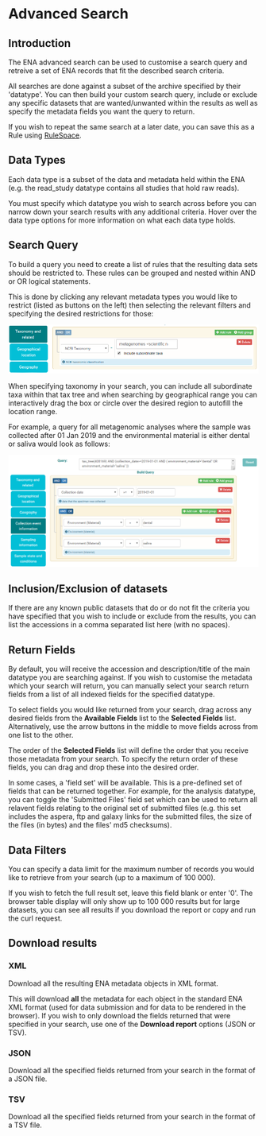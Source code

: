 # Advanced Search

## Introduction

The ENA advanced search can be used to customise a search query and 
retreive a set of ENA records that fit the described search criteria.

All searches are done against a subset of the archive specified by 
their 'datatype'. You can then build your custom search query, include 
or exclude any specific datasets that are wanted/unwanted within the results 
as well as specify the metadata fields you want the query to return.

If you wish to repeat the same search at a later date, you can save this 
as a Rule using [RuleSpace](https://www.ebi.ac.uk/ena/browser/rulespace).

## Data Types

Each data type is a subset of the data and metadata held within the ENA 
(e.g. the read_study datatype contains all studies that hold raw reads).

You must specify which datatype you wish to search across before you can 
narrow down your search results with any additional criteria. Hover over 
the data type options for more information on what each data type holds.

## Search Query

To build a query you need to create a list of rules that the resulting 
data sets should be restricted to. These rules can be grouped and nested 
within AND or OR logical statements.

This is done by clicking any relevant metadata types you would like to 
restrict (listed as buttons on the left) then selecting the relevant filters 
and specifying the desired restrictions for those:

![query](images/example-tax-filter.png)

When specifying taxonomy in your search, you can include all subordinate taxa 
within that tax tree and when searching by geographical range you can 
interactively drag the box or circle over the desired region to autofill 
the location range.

For example, a query for all metagenomic analyses where the sample was 
collected after 01 Jan 2019 and the environmental material is either dental or 
saliva would look as follows:

![query](images/example-query.png)

## Inclusion/Exclusion of datasets

If there are any known public datasets that do or do not fit the criteria 
you have specified that you wish to include or exclude from the results, 
you can list the accessions in a comma separated list here (with no spaces).

## Return Fields

By default, you will receive the accession and description/title
of the main datatype you are searching against. If you wish to customise the 
metadata which your search will return, you can manually select your search 
return fields from a list of all indexed fields for the specified datatype.

To select fields you would like returned from your search, drag across any 
desired fields from the **Available Fields** list to the **Selected Fields** 
list. Alternatively, use the arrow buttons in the middle to move fields across 
from one list to the other.

The order of the **Selected Fields** list will define the order that you 
receive those metadata from your search. To specify the return order of these 
fields, you can drag and drop these into the desired order.

In some cases, a 'field set' will be available. This is a pre-defined set of 
fields that can be returned together. For example, for the analysis datatype, 
you can toggle the 'Submitted Files' field set which can be used to return 
all relavent fields relating to the original set of submitted files (e.g. 
this set includes the aspera, ftp and galaxy links for the submitted files, 
the size of the files (in bytes) and the files' md5 checksums).

## Data Filters

You can specify a data limit for the maximum number of records you would like 
to retrieve from your search (up to a maximum of 100 000).

If you wish to fetch the full result set, leave this field blank or enter '0'. 
The browser table display will only show up to 100 000 results but for large 
datasets, you can see all results if you download the report or copy and run 
the curl request.

## Download results

### XML

Download all the resulting ENA metadata objects in XML format.

This will download **all** the metadata for each object in the standard ENA XML 
format (used for data submission and for data to be rendered in the browser). 
If you wish to only download the fields returned that were specified in your 
search, use one of the **Download report** options (JSON or TSV).

### JSON

Download all the specified fields returned from your search in the format 
of a JSON file.

### TSV

Download all the specified fields returned from your search in the format 
of a TSV file.
